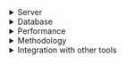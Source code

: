<details>
<summary>Server</summary>

1. [Github: ladjs/supertest](https://github.com/ladjs/supertest)
1. [Github: load testing: ddosify/ddosify](https://github.com/ddosify/ddosify)
1. [Github: grafana/k6](https://github.com/grafana/k6)

</details>

<details>
<summary>Database</summary>

1. [Creating a test database](https://www.ibm.com/docs/en/rational-clearquest/8.0.1?topic=schemas-creating-test-database)
1. [Dev and Test Agility for Your Database with Docker](https://youtu.be/Xz7LmXkIdUY)
1. [Docker Containers and Databases](https://youtu.be/cZLP77N8ExI)
1. [Docker nodejs test database](https://docs.docker.com/language/nodejs/)
1. [Docker go test database](https://docs.docker.com/language/golang/)
1. [How to Set Up a PostgreSQL Database with Docker](https://youtu.be/RdPYA-wDhTA)
1. [Run Postgres, MySQL and MongoDB in under 60 seconds with docker #shorts](https://youtube.com/shorts/jvEHUkqbf6o?feature=share)
1. [Using Docker to Manage Your Test Database(s)](https://www.tonic.ai/blog/using-docker-to-manage-your-test-database)
1. [Writing Good Unit Tests; Don't Mock Database Connections](https://blog.boot.dev/clean-code/writing-good-unit-tests-dont-mock-database-connections/)

</details>

<details>
<summary>Performance</summary>

1. [[풀버전] 박정국 CTO가 알려주는 ‘서버 성능 측정 방법’ (포브스 선정, 신입 개발자, API, 백엔드)](https://youtu.be/HSNyJnobBws)
1. [Getting started with API Load Testing (Stress, Spike, Load, Soak)](https://youtu.be/r-Jte8Y8zag)
1. [[10분 테코톡] 이프의 성능 테스트](https://youtu.be/IcSdPhxCn9Y)
1. [Github: artilleryio/artillery: load testing](https://github.com/artilleryio/artillery)

</details>

<details>
<summary>Methodology</summary>

1. [생각을 그대로 프로그래밍하는 방법 part 2: PBT, REPL](https://youtu.be/xkRwR0sLwVA)

</details>

<details>
<summary>Integration with other tools</summary>

1. [How to build and Test Golang using GitHub Actions | Setup Github Actions for Golang | GitHub Actions](https://youtu.be/7fbotX1BYZE)
1. [github - dockertest for go](https://github.com/ory/dockertest)
1. [terratest: test your docker image](https://terratest.gruntwork.io/docs/getting-started/quick-start/#example-3-docker)

</details>
